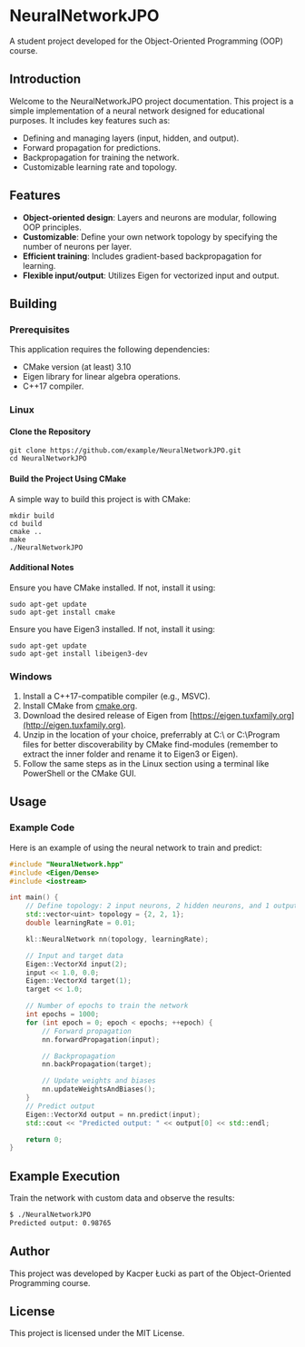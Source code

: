 # NeuralNetworkJPO

A student project developed for the Object-Oriented Programming (OOP) course.

## Introduction

Welcome to the NeuralNetworkJPO project documentation. This project is a simple implementation of a neural network designed for educational purposes. It includes key features such as:
- Defining and managing layers (input, hidden, and output).
- Forward propagation for predictions.
- Backpropagation for training the network.
- Customizable learning rate and topology.

## Features
- **Object-oriented design**: Layers and neurons are modular, following OOP principles.
- **Customizable**: Define your own network topology by specifying the number of neurons per layer.
- **Efficient training**: Includes gradient-based backpropagation for learning.
- **Flexible input/output**: Utilizes Eigen for vectorized input and output.

## Building

### Prerequisites

This application requires the following dependencies:
- CMake version (at least) 3.10
- Eigen library for linear algebra operations.
- C++17 compiler.

### Linux

#### Clone the Repository

    git clone https://github.com/example/NeuralNetworkJPO.git
    cd NeuralNetworkJPO

#### Build the Project Using CMake

A simple way to build this project is with CMake:

    mkdir build
    cd build
    cmake ..
    make
    ./NeuralNetworkJPO

#### Additional Notes

Ensure you have CMake installed. If not, install it using:

    sudo apt-get update
    sudo apt-get install cmake

Ensure you have Eigen3 installed. If not, install it using:

    sudo apt-get update
    sudo apt-get install libeigen3-dev

### Windows

1. Install a C++17-compatible compiler (e.g., MSVC).
2. Install CMake from [cmake.org](https://cmake.org/).
3. Download the desired release of Eigen from [https://eigen.tuxfamily.org](http://eigen.tuxfamily.org).
4. Unzip in the location of your choice, preferrably at C:\ or C:\Program files for better discoverability by CMake find-modules (remember to extract the inner folder and rename it to Eigen3 or Eigen).
5. Follow the same steps as in the Linux section using a terminal like PowerShell or the CMake GUI.

## Usage

### Example Code

Here is an example of using the neural network to train and predict:

```cpp
#include "NeuralNetwork.hpp"
#include <Eigen/Dense>
#include <iostream>

int main() {
    // Define topology: 2 input neurons, 2 hidden neurons, and 1 output neuron
    std::vector<uint> topology = {2, 2, 1};
    double learningRate = 0.01;

    kl::NeuralNetwork nn(topology, learningRate);

    // Input and target data
    Eigen::VectorXd input(2);
    input << 1.0, 0.0;
    Eigen::VectorXd target(1);
    target << 1.0;

    // Number of epochs to train the network
    int epochs = 1000;
    for (int epoch = 0; epoch < epochs; ++epoch) {
        // Forward propagation
        nn.forwardPropagation(input);

        // Backpropagation
        nn.backPropagation(target);

        // Update weights and biases
        nn.updateWeightsAndBiases();
    }
    // Predict output
    Eigen::VectorXd output = nn.predict(input);
    std::cout << "Predicted output: " << output[0] << std::endl;

    return 0;
}
```

## Example Execution

Train the network with custom data and observe the results:

```bash
$ ./NeuralNetworkJPO
Predicted output: 0.98765
```

## Author

This project was developed by Kacper Łucki as part of the Object-Oriented Programming course.

## License

This project is licensed under the MIT License.
